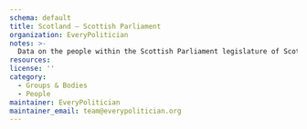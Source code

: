 ```yaml
---
schema: default
title: Scotland — Scottish Parliament
organization: EveryPolitician
notes: >-
  Data on the people within the Scottish Parliament legislature of Scotland.
resources:
license: ''
category:
  - Groups & Bodies
  - People
maintainer: EveryPolitician
maintainer_email: team@everypolitician.org
---
```


